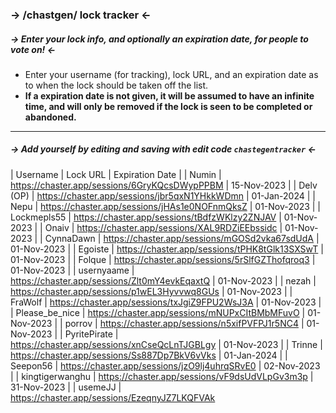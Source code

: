 ### -> /chastgen/ lock tracker <-
##### -> Enter your lock info, and optionally an expiration date, for people to vote on! <-

- Enter your username (for tracking), lock URL, and an expiration date as to when the lock should be taken off the list.
- __If a expiration date is not given, it will be assumed to have an infinite time, and will only be removed if the lock is seen to be completed or abandoned.__
---

##### -> __Add yourself by editing and saving with edit code `chastegentracker`__ <- 

| Username | Lock URL | Expiration Date |
| Numin | https://chaster.app/sessions/6GryKQcsDWypPPBM | 15-Nov-2023 | 
| Delv (OP) | https://chaster.app/sessions/jbr5qxN1YHkkWDmn | 01-Jan-2024 |
| Nepu | https://chaster.app/sessions/jHAs1e0NOFnmQksZ | 01-Nov-2023 |
| Lockmepls55 | https://chaster.app/sessions/tBdfzWKlzy2ZNJAV | 01-Nov-2023 |
| Onaiv | https://chaster.app/sessions/XAL9RDZiEEbssidc | 01-Nov-2023 |
| CynnaDawn | https://chaster.app/sessions/mGOSd2vka67sdUdA | 01-Nov-2023 |
| Egoiste | https://chaster.app/sessions/tPHK8tGlk13SXSwT | 01-Nov-2023 |
| Folque | https://chaster.app/sessions/5rSlfGZThofqroq3 | 01-Nov-2023 |
| usernyaame | https://chaster.app/sessions/Zlt0mY4evkEqaxtQ | 01-Nov-2023 |
| nezah | https://chaster.app/sessions/p1wEL3Hyvvwq8GUs | 01-Nov-2023 |
| FraWolf | https://chaster.app/sessions/txJgiZ9FPU2WsJ3A | 01-Nov-2023 |
| Please_be_nice | https://chaster.app/sessions/mNUPxCItBMbMFuvO | 01-Nov-2023 |
| porrov | https://chaster.app/sessions/n5xifPVFPJ1r5NC4 | 01-Nov-2023 |
| PyritePirate | https://chaster.app/sessions/xnCseQcLnTJGBLgy | 01-Nov-2023 |
| Trinne | https://chaster.app/sessions/Ss887Dp7BkV6vVks | 01-Jan-2024 |
| Seepon56 | https://chaster.app/sessions/jzO9lj4uhrqSRvE0 | 02-Nov-2023 |
| kingtigerwanghu | https://chaster.app/sessions/vF9dsUdVLpGv3m3p | 31-Nov-2023 |
| usemeJJ | https://chaster.app/sessions/EzeqnyJZ7LKQFVAk